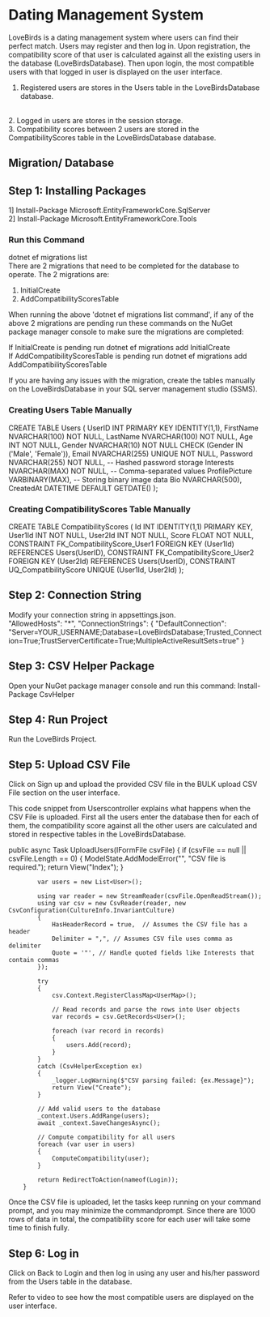 # Dating Management System

LoveBirds is a dating management system where users can find their perfect match.
Users may register and then log in. Upon registration, the compatibility score of that user is calculated
against all the existing users in the database (LoveBirdsDatabase). Then upon login, 
the most compatible users with that logged in user is displayed on the user interface.

1. Registered users are stores in the Users table in the LoveBirdsDatabase database.
<br>
2. Logged in users are stores in the session storage.
<br>
3. Compatibility scores between 2 users are stored in the CompatibilityScores table in the LoveBirdsDatabase
database.
<br>

## Migration/ Database
## Step 1: Installing Packages
1] Install-Package Microsoft.EntityFrameworkCore.SqlServer <br>
2] Install-Package Microsoft.EntityFrameworkCore.Tools

### Run this Command
dotnet ef migrations list <br>
There are 2 migrations that need to be completed for the database to operate. The 2 migrations are: <br>
1. InitialCreate
2. AddCompatibilityScoresTable

When running the above 'dotnet ef migrations list command', if any of the above 2 migrations are pending
run these commands on the NuGet package manager console to make sure the migrations are completed:

If InitialCreate is pending run dotnet ef migrations add InitialCreate <br>
If AddCompatibilityScoresTable is pending run dotnet ef migrations add AddCompatibilityScoresTable

If you are having any issues with the migration, create the tables manually on the LoveBirdsDatabase in your 
SQL server management studio (SSMS).

### Creating Users Table Manually

CREATE TABLE Users (
    UserID INT PRIMARY KEY IDENTITY(1,1),
    FirstName NVARCHAR(100) NOT NULL,
    LastName NVARCHAR(100) NOT NULL,
    Age INT NOT NULL,
    Gender NVARCHAR(10) NOT NULL CHECK (Gender IN ('Male', 'Female')),
    Email NVARCHAR(255) UNIQUE NOT NULL,
    Password NVARCHAR(255) NOT NULL, -- Hashed password storage
    Interests NVARCHAR(MAX) NOT NULL, -- Comma-separated values
    ProfilePicture VARBINARY(MAX), -- Storing binary image data
    Bio NVARCHAR(500),
    CreatedAt DATETIME DEFAULT GETDATE()
); 


### Creating CompatibilityScores Table Manually

CREATE TABLE CompatibilityScores (
    Id INT IDENTITY(1,1) PRIMARY KEY,
    User1Id INT NOT NULL,
    User2Id INT NOT NULL,
    Score FLOAT NOT NULL,
    CONSTRAINT FK_CompatibilityScore_User1 FOREIGN KEY (User1Id) REFERENCES Users(UserID),
    CONSTRAINT FK_CompatibilityScore_User2 FOREIGN KEY (User2Id) REFERENCES Users(UserID),
    CONSTRAINT UQ_CompatibilityScore UNIQUE (User1Id, User2Id) 
);

## Step 2: Connection String
Modify your connection string in appsettings.json. <br>
 "AllowedHosts": "*",
    "ConnectionStrings": {
        "DefaultConnection": "Server=YOUR_USERNAME;Database=LoveBirdsDatabase;Trusted_Connection=True;TrustServerCertificate=True;MultipleActiveResultSets=true"
    }


## Step 3: CSV Helper Package
Open your NuGet package manager console and run this command: Install-Package CsvHelper

## Step 4: Run Project
Run the LoveBirds Project.

## Step 5: Upload CSV File
Click on Sign up and upload the provided CSV file in the BULK upload CSV File section on the user interface.<br>

This code snippet from Userscontroller explains what happens when the CSV File is uploaded. First all the users enter the database then for each of them, 
the compatibility score against all the other users are calculated and stored in respective tables in the LoveBirdsDatabase.

 
   public async Task<IActionResult> UploadUsers(IFormFile csvFile)
        {
            if (csvFile == null || csvFile.Length == 0)
            {
                ModelState.AddModelError("", "CSV file is required.");
                return View("Index");
            }

            var users = new List<User>();

            using var reader = new StreamReader(csvFile.OpenReadStream());
            using var csv = new CsvReader(reader, new CsvConfiguration(CultureInfo.InvariantCulture)
            {
                HasHeaderRecord = true,  // Assumes the CSV file has a header
                Delimiter = ",", // Assumes CSV file uses comma as delimiter
                Quote = '"', // Handle quoted fields like Interests that contain commas
            });

            try
            {
                csv.Context.RegisterClassMap<UserMap>();
            
                // Read records and parse the rows into User objects
                var records = csv.GetRecords<User>();

                foreach (var record in records)
                {
                    users.Add(record);
                }
            }
            catch (CsvHelperException ex)
            {
                _logger.LogWarning($"CSV parsing failed: {ex.Message}");
                return View("Create");
            }

            // Add valid users to the database
            _context.Users.AddRange(users);
            await _context.SaveChangesAsync();

            // Compute compatibility for all users
            foreach (var user in users)
            {
                ComputeCompatibility(user);
            }

            return RedirectToAction(nameof(Login));
        }


Once the CSV file is uploaded, let the tasks keep running on your command prompt, and you may minimize the 
commandprompt. Since there are 1000 rows of data in total, the compatibility score for each user will take some time
to finish fully.

## Step 6: Log in
Click on Back to Login and then log in using any user and his/her password from the Users table in the database. <br>

 Refer to video to see how the most compatible users are displayed on the user interface.
